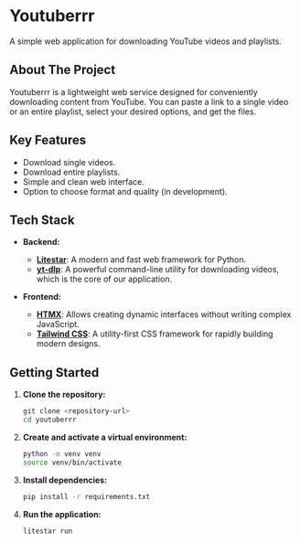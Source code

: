 # Youtuberrr

A simple web application for downloading YouTube videos and playlists.

## About The Project

Youtuberrr is a lightweight web service designed for conveniently downloading content from YouTube. You can paste a link to a single video or an entire playlist, select your desired options, and get the files.

## Key Features

- Download single videos.
- Download entire playlists.
- Simple and clean web interface.
- Option to choose format and quality (in development).

## Tech Stack

- **Backend:**
  - **[Litestar](https://litestar.dev/)**: A modern and fast web framework for Python.
  - **[yt-dlp](https://github.com/yt-dlp/yt-dlp)**: A powerful command-line utility for downloading videos, which is the core of our application.

- **Frontend:**
  - **[HTMX](https://htmx.org/)**: Allows creating dynamic interfaces without writing complex JavaScript.
  - **[Tailwind CSS](https://tailwindcss.com/)**: A utility-first CSS framework for rapidly building modern designs.

## Getting Started

1.  **Clone the repository:**
    ```bash
    git clone <repository-url>
    cd youtuberrr
    ```

2.  **Create and activate a virtual environment:**
    ```bash
    python -m venv venv
    source venv/bin/activate
    ```

3.  **Install dependencies:**
    ```bash
    pip install -r requirements.txt
    ```

4.  **Run the application:**
    ```bash
    litestar run
    ```